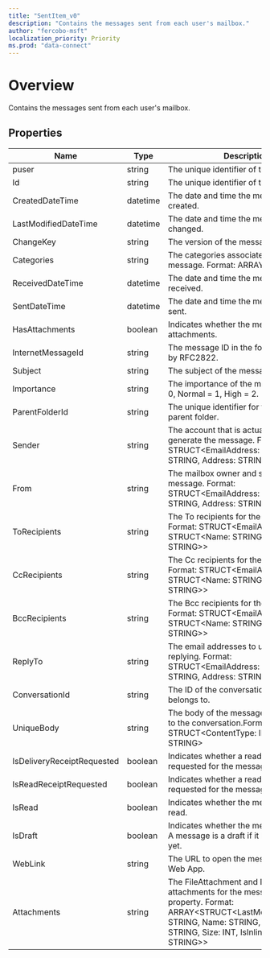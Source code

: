 ```yaml
---
title: "SentItem_v0"
description: "Contains the messages sent from each user's mailbox."
author: "fercobo-msft"
localization_priority: Priority
ms.prod: "data-connect"
---
```


# Overview

Contains the messages sent from each user's mailbox.

## Properties

| Name                       | Type     | Description                                                                                                                                                                                                              |
| -------------------------- | -------- | ------------------------------------------------------------------------------------------------------------------------------------------------------------------------------------------------------------------------ |
| puser                         | string   | The unique identifier of the user.  |
| Id                         | string   | The unique identifier of the message.                                                                                                                                                                                    |
| CreatedDateTime            | datetime | The date and time the message was created.                                                                                                                                                                               |
| LastModifiedDateTime       | datetime | The date and time the message was last changed.                                                                                                                                                                          |
| ChangeKey                  | string   | The version of the message.                                                                                                                                                                                              |
| Categories                 | string   | The categories associated with the message. Format: ARRAY<STRING>                                                                                                                                                        |
| ReceivedDateTime           | datetime | The date and time the message was received.                                                                                                                                                                              |
| SentDateTime               | datetime | The date and time the message was sent.                                                                                                                                                                                  |
| HasAttachments             | boolean  | Indicates whether the message has attachments.                                                                                                                                                                           |
| InternetMessageId          | string   | The message ID in the format specified by RFC2822.                                                                                                                                                                       |
| Subject                    | string   | The subject of the message.                                                                                                                                                                                              |
| Importance                 | string   | The importance of the message: Low = 0, Normal = 1, High = 2.                                                                                                                                                            |
| ParentFolderId             | string   | The unique identifier for the message's parent folder.                                                                                                                                                                   |
| Sender                     | string   | The account that is actually used to generate the message. Format: STRUCT<EmailAddress: STRUCT<Name: STRING, Address: STRING>>                                                                                           |
| From                       | string   | The mailbox owner and sender of the message. Format: STRUCT<EmailAddress: STRUCT<Name: STRING, Address: STRING>>                                                                                                         |
| ToRecipients               | string   | The To recipients for the message. Format: STRUCT<EmailAddress: STRUCT<Name: STRING, Address: STRING>>                                                                                                                   |
| CcRecipients               | string   | The Cc recipients for the message. Format: STRUCT<EmailAddress: STRUCT<Name: STRING, Address: STRING>>                                                                                                                   |
| BccRecipients              | string   | The Bcc recipients for the message. Format: STRUCT<EmailAddress: STRUCT<Name: STRING, Address: STRING>>                                                                                                                  |
| ReplyTo                    | string   | The email addresses to use when replying. Format: STRUCT<EmailAddress: STRUCT<Name: STRING, Address: STRING>>                                                                                                            |
| ConversationId             | string   | The ID of the conversation that the email belongs to.                                                                                                                                                                    |
| UniqueBody                 | string   | The body of the message that is unique to the conversation.Format: STRUCT<ContentType: INT32, Content: STRING>                                                                                                           |
| IsDeliveryReceiptRequested | boolean  | Indicates whether a read receipt is requested for the message.                                                                                                                                                           |
| IsReadReceiptRequested     | boolean  | Indicates whether a read receipt is requested for the message.                                                                                                                                                           |
| IsRead                     | boolean  | Indicates whether the message has been read.                                                                                                                                                                             |
| IsDraft                    | boolean  | Indicates whether the message is a draft. A message is a draft if it hasn't been sent yet.                                                                                                                               |
| WebLink                    | string   | The URL to open the message in Outlook Web App.                                                                                                                                                                          |
| Attachments                | string   | The FileAttachment and ItemAttachment attachments for the message. Navigation property. Format: ARRAY<STRUCT<LastModifiedDateTime: STRING, Name: STRING, ContentType: STRING, Size: INT, IsInline: BOOLEAN, Id: STRING>> |
